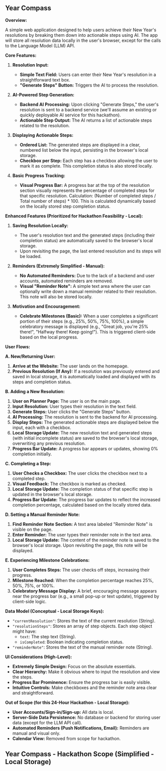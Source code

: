 ## Year Compass

**Overview:**

A simple web application designed to help users achieve their New Year's resolutions by breaking them down into actionable steps using AI. The app will store all resolution data locally in the user's browser, except for the calls to the Language Model (LLM) API.

**Core Features:**

1. **Resolution Input:**

   - **Simple Text Field:** Users can enter their New Year's resolution in a straightforward text box.
   - **"Generate Steps" Button:** Triggers the AI to process the resolution.

2. **AI-Powered Step Generation:**

   - **Backend AI Processing:** Upon clicking "Generate Steps," the user's resolution is sent to a backend service (we'll assume an existing or quickly deployable AI service for this hackathon).
   - **Actionable Step Output:** The AI returns a list of actionable steps related to the resolution.

3. **Displaying Actionable Steps:**

   - **Ordered List:** The generated steps are displayed in a clear, numbered list below the input, persisting in the browser's local storage.
   - **Checkbox per Step:** Each step has a checkbox allowing the user to mark it as complete. This completion status is also stored locally.

4. **Basic Progress Tracking:**
   - **Visual Progress Bar:** A progress bar at the top of the resolution section visually represents the percentage of completed steps for that specific resolution. Calculation: (Number of completed steps / Total number of steps) \* 100. This is calculated dynamically based on the locally stored step completion status.

**Enhanced Features (Prioritized for Hackathon Feasibility - Local):**

1. **Saving Resolution Locally:**

   - The user's resolution text and the generated steps (including their completion status) are automatically saved to the browser's local storage.
   - Upon revisiting the page, the last entered resolution and its steps will be loaded.

2. **Reminders (Extremely Simplified - Manual):**

   - **No Automated Reminders:** Due to the lack of a backend and user accounts, automated reminders are removed.
   - **Visual "Reminder Note":** A simple text area where the user can optionally write down a manual reminder related to their resolution. This note will also be stored locally.

3. **Motivation and Encouragement:**
   - **Celebrate Milestones (Basic):** When a user completes a significant portion of their steps (e.g., 25%, 50%, 75%, 100%), a simple celebratory message is displayed (e.g., "Great job, you're 25% there!", "Halfway there! Keep going!"). This is triggered client-side based on the local progress.

**User Flows:**

**A. New/Returning User:**

1. **Arrive at the Website:** The user lands on the homepage.
2. **Previous Resolution (If Any):** If a resolution was previously entered and saved in local storage, it is automatically loaded and displayed with its steps and completion status.

**B. Adding a New Resolution:**

1. **User on Planner Page:** The user is on the main page.
2. **Input Resolution:** User types their resolution in the text field.
3. **Generate Steps:** User clicks the "Generate Steps" button.
4. **AI Processing:** The resolution is sent to the backend for AI processing.
5. **Display Steps:** The generated actionable steps are displayed below the input, each with a checkbox.
6. **Local Storage Update:** The new resolution text and generated steps (with initial incomplete status) are saved to the browser's local storage, overwriting any previous resolution.
7. **Progress Bar Update:** A progress bar appears or updates, showing 0% completion initially.

**C. Completing a Step:**

1. **User Checks a Checkbox:** The user clicks the checkbox next to a completed step.
2. **Visual Feedback:** The checkbox is marked as checked.
3. **Local Storage Update:** The completion status of that specific step is updated in the browser's local storage.
4. **Progress Bar Update:** The progress bar updates to reflect the increased completion percentage, calculated based on the locally stored data.

**D. Setting a Manual Reminder Note:**

1. **Find Reminder Note Section:** A text area labeled "Reminder Note" is visible on the page.
2. **Enter Reminder:** The user types their reminder note in the text area.
3. **Local Storage Update:** The content of the reminder note is saved to the browser's local storage. Upon revisiting the page, this note will be displayed.

**E. Experiencing Milestone Celebrations:**

1. **User Completes Steps:** The user checks off steps, increasing their progress.
2. **Milestone Reached:** When the completion percentage reaches 25%, 50%, 75%, or 100%.
3. **Celebratory Message Display:** A brief, encouraging message appears near the progress bar (e.g., a small pop-up or text update), triggered by client-side logic.

**Data Model (Conceptual - Local Storage Keys):**

- `"currentResolution"`: Stores the text of the current resolution (String).
- `"resolutionSteps"`: Stores an array of step objects. Each step object might have:
  - `text`: The step text (String).
  - `isCompleted`: Boolean indicating completion status.
- `"reminderNote"`: Stores the text of the manual reminder note (String).

**UI Considerations (High-Level):**

- **Extremely Simple Design:** Focus on the absolute essentials.
- **Clear Hierarchy:** Make it obvious where to input the resolution and view the steps.
- **Progress Bar Prominence:** Ensure the progress bar is easily visible.
- **Intuitive Controls:** Make checkboxes and the reminder note area clear and straightforward.

**Out of Scope (for this 24-Hour Hackathon - Local Storage):**

- **User Accounts/Sign-in/Sign-up:** All data is local.
- **Server-Side Data Persistence:** No database or backend for storing user data (except for the LLM API call).
- **Automated Reminders (Push Notifications, Email):** Reminders are manual and visual only.
- **Calendar View:** Removed from scope for hackathon.

## Year Compass - Hackathon Scope (Simplified - Local Storage)

